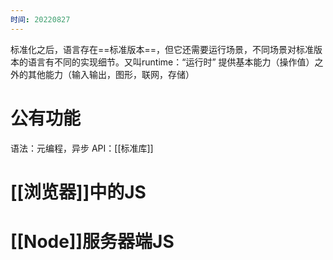 ```yaml
---
时间: 20220827
---
```

标准化之后，语言存在==标准版本==，但它还需要运行场景，不同场景对标准版本的语言有不同的实现细节。又叫runtime：“运行时”
提供基本能力（操作值）之外的其他能力（输入输出，图形，联网，存储）
# 公有功能
语法：元编程，异步
API：[[标准库]]
# [[浏览器]]中的JS
# [[Node]]服务器端JS
